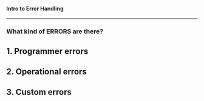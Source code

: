 #### Intro to Error Handling
---

### What kind of ERRORS are there?

## 1. Programmer errors
## 2. Operational errors
## 3. Custom errors
